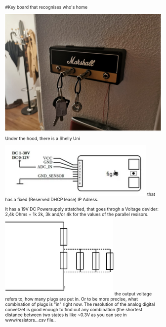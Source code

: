 #Key board that recognises who's home

![Whats all this?](img/mountedWithKeys.jpg?raw=true "What this is")  

Under the hood, there is a Shelly Uni 

![Shelly Uni](img/shellyUni.png?raw=true "Shelly Uni")
that has a fixed (Reserved DHCP lease) IP Adress.

It has a 19V DC Powersupply attatched, that goes throgh a Voltage devider: 2,4k Ohms + 1k 2k, 3k and/or 4k for the values of the parallel resisors.
![Schema](img/electicalSchema.png?raw=true "Electrical Schema") the output voltage refers to, how many plugs are put in. Or to be more precise, what combination of plugs is "in" right now. The resolution of the analog digital convetzet is good enough to find out any combination (the shortest distance between two states is like ~0.3V as you can see in www/resistors...csv file.. 

